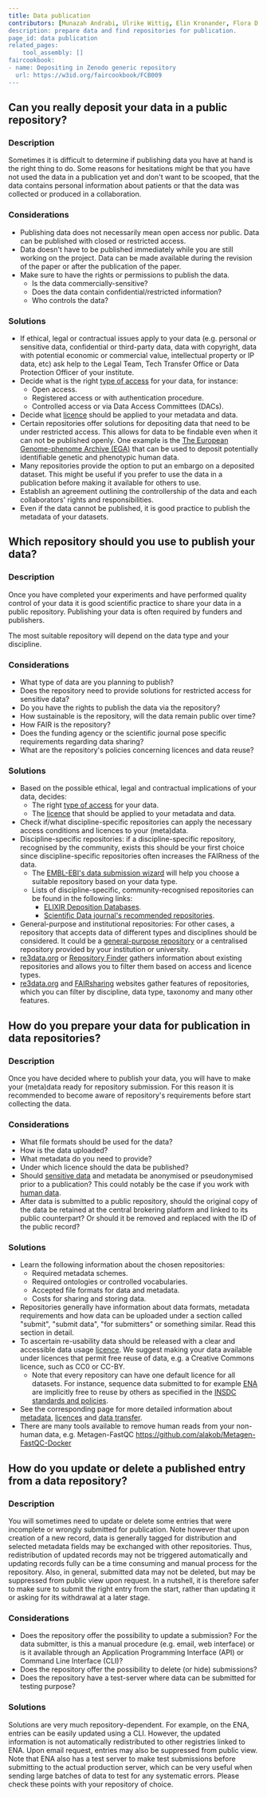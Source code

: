 ```yaml
---
title: Data publication
contributors: [Munazah Andrabi, Ulrike Wittig, Elin Kronander, Flora D'Anna, Aitana Lebrand, Nazeefa Fatima, Carla Cummins]
description: prepare data and find repositories for publication.
page_id: data publication
related_pages: 
    tool_assembly: []
faircookbook:
- name: Depositing in Zenodo generic repository
  url: https://w3id.org/faircookbook/FCB009
---
```



## Can you really deposit your data in a public repository?

### Description
Sometimes it is difficult to determine if publishing data you have at hand is the right thing to do. Some reasons for hesitations might be that you have not used the data in a publication yet and don't want to be scooped, that the data contains personal information about patients or that the data was collected or produced in a collaboration.

### Considerations
* Publishing data does not necessarily mean open access nor public. Data can be published with closed or restricted access.
* Data doesn't have to be published immediately while you are still working on the project. Data can be made available during the revision of the paper or after the publication of the paper.
* Make sure to have the rights or permissions to publish the data.
  * Is the data commercially-sensitive?
  * Does the data contain confidential/restricted information?
  * Who controls the data?

### Solutions
* If ethical, legal or contractual issues apply to your data (e.g. personal or sensitive data, confidential or third-party data, data with copyright, data with potential economic or commercial value, intellectual property or IP data, etc) ask help to the Legal Team, Tech Transfer Office or Data Protection Officer of your institute.
* Decide what is the right [type of access](https://rdmkit.elixir-europe.org/sharing#what-should-be-considered-for-data-sharing) for your data, for instance:
  * Open access.
  * Registered access or with authentication procedure.
  * Controlled access or via Data Access Committees (DACs).
* Decide what [licence](licensing) should be applied to your metadata and data.
* Certain repositories offer solutions for depositing data that need to be under restricted access. This allows for data to be findable even when it can not be published openly. One example is the [The European Genome-phenome Archive (EGA)](https://ega-archive.org/) that can be used to deposit potentially identifiable genetic and phenotypic human data.
* Many repositories provide the option to put an embargo on a deposited dataset. This might be useful if you prefer to use the data in a publication before making it available for others to use.
* Establish an agreement outlining the controllership of the data and each collaborators' rights and responsibilities.
* Even if the data cannot be published, it is good practice to publish the metadata of your datasets.

## Which repository should you use to publish your data?

### Description
Once you have completed your experiments and have performed quality control of your data it is good scientific practice to share your data in a public repository. Publishing your data is often required by funders and publishers.

The most suitable repository will depend on the data type and your discipline.

### Considerations
  * What type of data are you planning to publish?
  * Does the repository need to provide solutions for restricted access for sensitive data?
  * Do you have the rights to publish the data via the repository?
  * How sustainable is the repository, will the data remain public over time?
  * How FAIR is the repository?
  * Does the funding agency or the scientific journal pose specific requirements regarding data sharing?
  * What are the repository's policies concerning licences and data reuse?

### Solutions
* Based on the possible ethical, legal and contractual implications of your data, decides:
  * The right [type of access](https://rdmkit.elixir-europe.org/sharing#what-should-be-considered-for-data-sharing) for your data.
  * The [licence](licensing) that should be applied to your metadata and data.
* Check if/what discipline-specific repositories can apply the necessary access conditions and licences to your (meta)data.
* Discipline-specific repositories: if a discipline-specific repository, recognised by the community, exists this should be your first choice since discipline-specific repositories often increases the FAIRness of the data.
  * The [EMBL-EBI's data submission wizard](https://www.ebi.ac.uk/submission/) will help you choose a suitable repository based on your data type.
  * Lists of discipline-specific, community-recognised repositories can be found in the following links:
    * [ELIXIR Deposition Databases](https://elixir-europe.org/platforms/data/elixir-deposition-databases).
    * [Scientific Data journal's recommended repositories](https://www.nature.com/sdata/policies/repositories).
* General-purpose and institutional repositories: For other cases, a repository that accepts data of different types and disciplines should be considered. It could be a [general-purpose repository](https://www.nature.com/sdata/policies/repositories#general) or a centralised repository provided by your institution or university.
* [re3data.org](https://www.re3data.org) or [Repository Finder](https://repositoryfinder.datacite.org) gathers information about existing repositories and allows you to filter them based on access and licence types.
* [re3data.org](https://www.re3data.org) and [FAIRsharing](https://fairsharing.org) websites gather features of repositories, which you can filter by discipline, data type, taxonomy and many other features.

## How do you prepare your data for publication in data repositories?

### Description
Once you have decided where to publish your data, you will have to make your (meta)data ready for repository submission. For this reason it is recommended to become aware of repository's requirements before start collecting the data.

### Considerations
  * What file formats should be used for the data?
  * How is the data uploaded?
  * What metadata do you need to provide?
  * Under which licence should the data be published?
  * Should [sensitive data](sensitive_data) and metadata be anonymised or pseudonymised prior to a publication? This could notably be the case if you work with [human data](human_data).
  * After data is submitted to a public repository, should the original copy of the data be retained at the central brokering platform and linked to its public counterpart? Or should it be removed and replaced with the ID of the public record?


### Solutions
  * Learn the following information about the chosen repositories:
    * Required metadata schemes.
    * Required ontologies or controlled vocabularies.
    * Accepted file formats for data and metadata.
    * Costs for sharing and storing data.
  * Repositories generally have information about data formats, metadata requirements and how data can be uploaded under a section called "submit", "submit data", "for submitters" or something similar. Read this section in detail.
  * To ascertain re-usability data should be released with a clear and accessible data usage [licence](licensing). We suggest making your data available under licences that permit free reuse of data, e.g. a Creative Commons licence, such as CC0 or CC-BY. 
    * Note that every repository can have one default licence for all datasets. For instance, sequence data submitted to for example [ENA](https://www.ebi.ac.uk/ena/browser/home) are implicitly free to reuse by others as specified in the [INSDC standards and policies](https://www.ebi.ac.uk/ena/browser/about/policies).
  * See the corresponding page for more detailed information about [metadata](metadata_management), [licences](licensing) and [data transfer](data_transfer).
  * There are many tools available to remove human reads from your non-human data, e.g. Metagen-FastQC https://github.com/alakob/Metagen-FastQC-Docker

## How do you update or delete a published entry from a data repository?

### Description
You will sometimes need to update or delete some entries that were incomplete or wrongly submitted for publication. Note however that upon creation of a new record, data is generally tagged for distribution and selected metadata fields may be exchanged with other repositories. Thus, redistribution of updated records may not be triggered automatically and updating records fully can be a time consuming and manual process for the repository. Also, in general, submitted data may not be deleted, but may be suppressed from public view upon request. In a nutshell, it is therefore safer to make sure to submit the right entry from the start, rather than updating it or asking for its withdrawal at a later stage.

### Considerations
* Does the repository offer the possibility to update a submission? For the data submitter, is this a manual procedure (e.g. email, web interface) or is it available through an Application Programming Interface (API) or Command Line Interface (CLI)?
* Does the repository offer the possibility to delete (or hide) submissions? 
* Does the repository have a test-server where data can be submitted for testing purpose?

### Solutions
Solutions are very much repository-dependent. For example, on the ENA, entries can be easily updated using a CLI. However, the updated information is not automatically redistributed to other registries linked to ENA. Upon email request, entries may also be suppressed from public view. Note that ENA also has a test server to make test submissions before submitting to the actual production server, which can be very useful when sending large batches of data to test for any systematic errors. Please check these points with your repository of choice.

